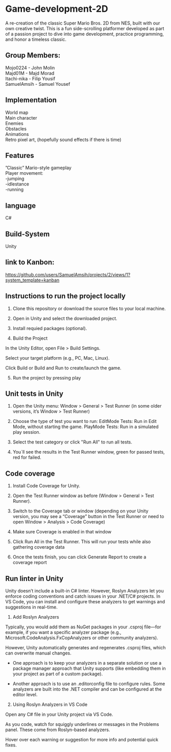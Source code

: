 # Game-development-2D

A re-creation of the classic Super Mario Bros. 2D from NES, built with our own creative twist. This is a fun side-scrolling platformer developed as part of a passion project to dive into game development, practice programming, and honor a timeless classic.


## Group Members:
Mojo0224    - John Molin <br>
Majd01M     - Majd Morad <br>
Itachi-nika - Filip Yousif <br>
SamuelAmsih - Samuel Yousef <br>
 

## Implementation

World map <br>
Main character <br>
Enemies <br>
Obstacles <br>
Animations <br>
Retro pixel art, (hopefully sound effects if there is time)


## Features

”Classic” Mario-style gameplay<br>
Player movement: <br>
-jumping <br>
-idlestance <br>
-running<br>


## language

C#

## Build-System
 
Unity


## link to Kanbon:

https://github.com/users/SamuelAmsih/projects/2/views/1?system_template=kanban <br>


## Instructions to run the project locally


 1. Clone this repository or download the source files to your local machine. <br>

 2. Open in Unity and select the downloaded project. <br>

 3. Install requied packages (optional). <br>

 4. Build the Project <br>

   In the Unity Editor, open File > Build Settings. <br>

   Select your target platform (e.g., PC, Mac, Linux). <br>

   Click Build or Build and Run to create/launch the game. <br>

5. Run the project by pressing play <br>

## Unit tests in Unity

1. Open the Unity menu: Window > General > Test Runner (in some older versions, it’s Window > Test Runner) <br>

2. Choose the type of test you want to run:
EditMode Tests: Run in Edit Mode, without starting the game.
PlayMode Tests: Run in a simulated play session. <br>

3. Select the test category or click "Run All" to run all tests. <br>

4. You´ll see the results in the Test Runner window, green for passed tests, red for failed. <br>

## Code coverage 

1. Install Code Coverage for Unity. <br>

2. Open the Test Runner window as before (Window > General > Test Runner).<br>

3. Switch to the Coverage tab or window (depending on your Unity version, you may see a “Coverage” button in the Test Runner or need to open Window > Analysis > Code Coverage)

4. Make sure Coverage is enabled in that window <br>

5. Click Run All in the Test Runner. This will run your tests while also gathering coverage data <br>

6. Once the tests finish, you can click Generate Report to create a coverage report <br>

## Run linter in Unity

Unity doesn’t include a built-in C# linter. However, Roslyn Analyzers let you enforce coding conventions and catch issues in your .NET/C# projects. In VS Code, you can install and configure these analyzers to get warnings and suggestions in real-time.

1. Add Roslyn Analyzers <br>
  
Typically, you would add them as NuGet packages in your .csproj file—for example, if you want a specific analyzer package (e.g., Microsoft.CodeAnalysis.FxCopAnalyzers or other community analyzers). <br>

However, Unity automatically generates and regenerates .csproj files, which can overwrite manual changes. <br>

- One approach is to keep your analyzers in a separate solution or use a package manager approach that Unity supports (like embedding them in your project as part of a custom package). <br>

- Another approach is to use an .editorconfig file to configure rules. Some analyzers are built into the .NET compiler and can be configured at the editor level.
  
2. Using Roslyn Analyzers in VS Code <br>

Open any C# file in your Unity project via VS Code. <br>

As you code, watch for squiggly underlines or messages in the Problems panel. These come from Roslyn-based analyzers. <br>

Hover over each warning or suggestion for more info and potential quick fixes. <br>

